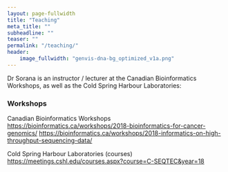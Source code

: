 ```yaml
---
layout: page-fullwidth
title: "Teaching"
meta_title: ""
subheadline: ""
teaser: ""
permalink: "/teaching/"
header:
    image_fullwidth: "genvis-dna-bg_optimized_v1a.png"
---
```


Dr Sorana is an instructor / lecturer at the Canadian Bioinformatics Workshops, as well as the Cold Spring Harbour Laboratories:

### Workshops
Canadian Bioinformatics Workshops 
    https://bioinformatics.ca/workshops/2018-bioinformatics-for-cancer-genomics/
    https://bioinformatics.ca/workshops/2018-informatics-on-high-throughput-sequencing-data/

Cold Spring Harbour Laboratories (courses)
    https://meetings.cshl.edu/courses.aspx?course=C-SEQTEC&year=18

